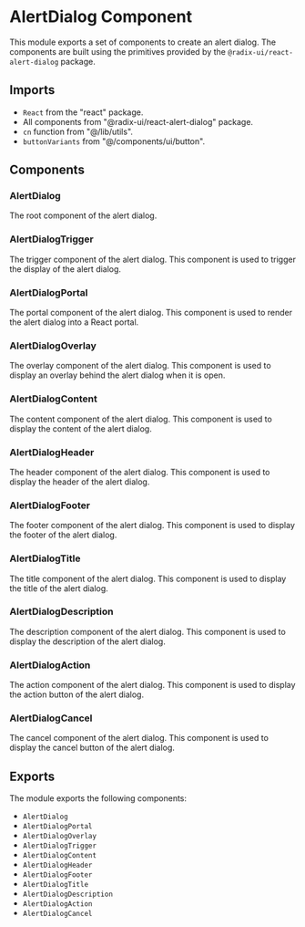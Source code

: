 # AlertDialog Component

This module exports a set of components to create an alert dialog. The components are built using the primitives provided by the `@radix-ui/react-alert-dialog` package.

## Imports

- `React` from the "react" package.
- All components from "@radix-ui/react-alert-dialog" package.
- `cn` function from "@/lib/utils".
- `buttonVariants` from "@/components/ui/button".

## Components

### AlertDialog

The root component of the alert dialog.

### AlertDialogTrigger

The trigger component of the alert dialog. This component is used to trigger the display of the alert dialog.

### AlertDialogPortal

The portal component of the alert dialog. This component is used to render the alert dialog into a React portal.

### AlertDialogOverlay

The overlay component of the alert dialog. This component is used to display an overlay behind the alert dialog when it is open.

### AlertDialogContent

The content component of the alert dialog. This component is used to display the content of the alert dialog.

### AlertDialogHeader

The header component of the alert dialog. This component is used to display the header of the alert dialog.

### AlertDialogFooter

The footer component of the alert dialog. This component is used to display the footer of the alert dialog.

### AlertDialogTitle

The title component of the alert dialog. This component is used to display the title of the alert dialog.

### AlertDialogDescription

The description component of the alert dialog. This component is used to display the description of the alert dialog.

### AlertDialogAction

The action component of the alert dialog. This component is used to display the action button of the alert dialog.

### AlertDialogCancel

The cancel component of the alert dialog. This component is used to display the cancel button of the alert dialog.

## Exports

The module exports the following components:

- `AlertDialog`
- `AlertDialogPortal`
- `AlertDialogOverlay`
- `AlertDialogTrigger`
- `AlertDialogContent`
- `AlertDialogHeader`
- `AlertDialogFooter`
- `AlertDialogTitle`
- `AlertDialogDescription`
- `AlertDialogAction`
- `AlertDialogCancel`